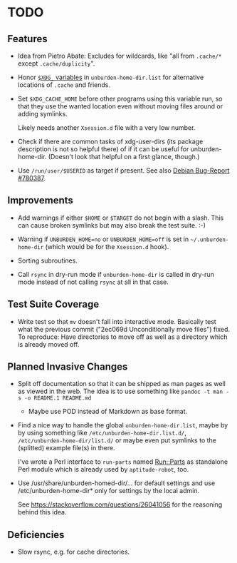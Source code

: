 TODO
====

Features
--------

* Idea from Pietro Abate: Excludes for wildcards, like "all from
  `.cache/*` except `.cache/duplicity`".

* Honor
  [`$XDG_` variables](http://standards.freedesktop.org/basedir-spec/basedir-spec-latest.html#variables)
  in `unburden-home-dir.list` for alternative locations of `.cache`
  and friends.

* Set `$XDG_CACHE_HOME` before other programs using this variable run,
  so that they use the wanted location even without moving files
  around or adding symlinks.

  Likely needs another `Xsession.d` file with a very low number.

* Check if there are common tasks of xdg-user-dirs (its package
  description is not so helpful there) of if it can be useful for
  unburden-home-dir. (Doesn't look that helpful on a first glance,
  though.)

* Use `/run/user/$USERID` as target if present. See also
  [Debian Bug-Report #780387](https://bugs.debian.org/780387).

Improvements
------------

* Add warnings if either `$HOME` or `$TARGET` do not begin with a
  slash. This can cause broken symlinks but may also break the test
  suite. :-)

* Warning if `UNBURDEN_HOME=no` or `UNBURDEN_HOME=off` is set in
  `~/.unburden-home-dir` (which would be for the `Xsession.d` hook).

* Sorting subroutines.

* Call `rsync` in dry-run mode if `unburden-home-dir` is called in
  dry-run mode instead of not calling `rsync` at all in that case.

Test Suite Coverage
-------------------

* Write test so that `mv` doesn't fall into interactive mode. Basically
  test what the previous commit ("2ec069d Unconditionally move files")
  fixed. To reproduce: Have directories to move off as well as a
  directory which is already moved off.

Planned Invasive Changes
------------------------

* Split off documentation so that it can be shipped as man pages as
  well as viewed in the web. The idea is to use something like `pandoc
  -t man -s -o README.1 README.md`

  * Maybe use POD instead of Markdown as base format.

* Find a nice way to handle the global `unburden-home-dir.list`, maybe
  by by using something like `/etc/unburden-home-dir.list.d/`,
  `/etc/unburden-home-dir/list.d/` or maybe even put symlinks to the
  (splitted) example file(s) in there.

  I've wrote a Perl interface to `run-parts` named
  [Run::Parts](https://metacpan.org/release/Run-Parts) as standalone
  Perl module which is already used by `aptitude-robot`, too.

* Use /usr/share/unburden-homed-dir/… for default settings and use
  /etc/unburden-home-dir* only for settings by the local admin.

  See https://stackoverflow.com/questions/26041056 for the reasoning
  behind this idea.

Deficiencies
------------

* Slow rsync, e.g. for cache directories.
